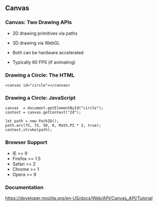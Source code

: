 ## Canvas

### Canvas: Two Drawing APIs

  * 2D drawing primitives via paths

  * 3D drawing via WebGL

  * Both can be hardware accelerated

  * Typically 60 FPS (if animating)

### Drawing a Circle: The HTML

~~~ {.html}
<canvas id="circle"></canvas>
~~~

### Drawing a Circle: JavaScript

~~~ {.javascript}
canvas  = document.getElementById("circle");
context = canvas.getContext("2d");

let path = new Path2D();
path.arc(75, 75, 50, 0, Math.PI * 2, true);
context.stroke(path);
~~~

### Browser Support

  - IE      >= 9
  - Firefox >= 1.5
  - Safari  >= 2
  - Chrome  >= 1
  - Opera   >= 9

<div class="notes">

### Documentation

<https://developer.mozilla.org/en-US/docs/Web/API/Canvas_API/Tutorial>


</div>
